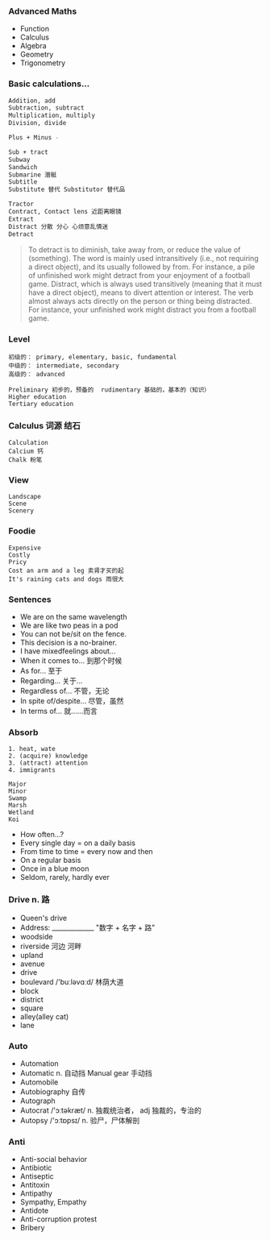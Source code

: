 ### Advanced Maths 

* Function
* Calculus
* Algebra  
* Geometry  
* Trigonometry

### Basic calculations...
```bash
Addition, add
Subtraction, subtract
Multiplication, multiply
Division, divide

Plus + Minus -

Sub + tract
Subway
Sandwich
Submarine 潜艇
Subtitle
Substitute 替代 Substitutor 替代品

Tractor
Contract, Contact lens 近距离眼镜
Extract
Distract 分散 分心 心烦意乱情迷
Detract

```

> To detract is to diminish, take away from, or reduce the value of (something). The word is mainly used intransitively (i.e., not requiring a direct object), and its usually followed by from. For instance, a pile of unfinished work might detract from your enjoyment of a football game. Distract, which is always used transitively (meaning that it must have a direct object), means to divert attention or interest. The verb almost always acts directly on the person or thing being distracted. For instance, your unfinished work might distract you from a football game.

### Level
```
初级的： primary, elementary, basic, fundamental
中级的： intermediate, secondary
高级的： advanced

Preliminary 初步的，预备的  rudimentary 基础的，基本的（知识）
Higher education
Tertiary education
```


### Calculus 词源 结石
```
Calculation
Calcium 钙
Chalk 粉笔
```

### View
```
Landscape
Scene
Scenery
```

### Foodie
```
Expensive
Costly
Pricy
Cost an arm and a leg 卖肾才买的起
It's raining cats and dogs 雨很大
```

### Sentences
* We are on the same wavelength
* We are like two peas in a pod
* You can not be/sit on the fence.
* This decision is a no-brainer.
* I have mixedfeelings about...
* When it comes to... 到那个时候
* As for... 至于
* Regarding... 关于...
* Regardless of... 不管，无论
* In spite of/despite... 尽管，虽然
* In terms of... 就……而言


### Absorb
```
1. heat, wate
2. (acquire) knowledge
3. (attract) attention
4. immigrants
```

```
Major
Minor
Swamp
Marsh
Wetland
Koi
```

* How often...?
* Every single day = on a daily basis
* From time to time = every now and then
* On a regular basis
* Once in a blue moon
* Seldom, rarely, hardly ever

### Drive n. 路
* Queen's drive
* Address: _____________ "数字 + 名字 + 路"
* woodside
* riverside 河边 河畔
* upland
* avenue
* drive
* boulevard /'buːləvɑːd/ 林荫大道
* block
* district
* square
* alley(alley cat)
* lane

### Auto
* Automation
* Automatic n. 自动挡 Manual gear 手动挡
* Automobile
* Autobiography 自传
* Autograph
* Autocrat  /'ɔːtəkræt/ n. 独裁统治者， adj 独裁的，专治的
* Autopsy  /'ɔːtɒpsɪ/  n. 验尸，尸体解剖

### Anti
* Anti-social behavior
* Antibiotic
* Antiseptic
* Antitoxin
* Antipathy
* Sympathy, Empathy
* Antidote
* Anti-corruption protest
* Bribery
